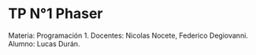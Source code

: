 # TP N°1 Phaser

Materia: Programación 1.
Docentes: Nicolas Nocete, Federico Degiovanni.
Alumno: Lucas Durán.

